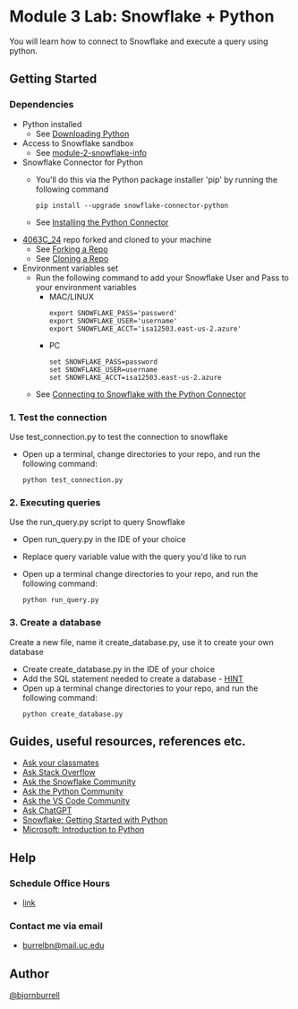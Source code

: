 # Module 3 Lab: Snowflake + Python
You will learn how to connect to Snowflake and execute a query using python.

## Getting Started

### Dependencies

* Python installed
    * See [Downloading Python](https://wiki.python.org/moin/BeginnersGuide/Download)
* Access to Snowflake sandbox
    * See [module-2-snowflake-info](https://uc.instructure.com/courses/1666166/pages/module-2-snowflake-info?module_item_id=71810477)
*  Snowflake Connector for Python
     * You'll do this via the Python package installer 'pip' by running the following command

        ```
        pip install --upgrade snowflake-connector-python
    * See [Installing the Python Connector](https://docs.snowflake.com/en/developer-guide/python-connector/python-connector-install)
* [4063C_24](https://github.com/IT4063/4063C_24) repo forked and cloned to your machine
    * See [Forking a Repo](https://docs.github.com/en/pull-requests/collaborating-with-pull-requests/working-with-forks/fork-a-repo)
    * See [Cloning a Repo](https://docs.github.com/en/repositories/creating-and-managing-repositories/cloning-a-repository)
* Environment variables set
    * Run the following command to add your Snowflake User and Pass to your environment variables
        * MAC/LINUX
            ```
            export SNOWFLAKE_PASS='password'
            export SNOWFLAKE_USER='username'
            export SNOWFLAKE_ACCT='isa12503.east-us-2.azure'
        * PC
            ```
            set SNOWFLAKE_PASS=password
            set SNOWFLAKE_USER=username 
            set SNOWFLAKE_ACCT=isa12503.east-us-2.azure
    * See [Connecting to Snowflake with the Python Connector](https://docs.snowflake.com/en/developer-guide/python-connector/python-connector-connect)


### 1. Test the connection
Use test_connection.py to test the connection to snowflake
* Open up a terminal, change directories to your repo, and run the following command:

    ```
    python test_connection.py
### 2. Executing queries
Use the run_query.py script to query Snowflake
* Open run_query.py in the IDE of your choice
* Replace query variable value with the query you'd like to run
* Open up a terminal change directories to your repo, and run the following command:

    ```
    python run_query.py

### 3. Create a database
Create a new file, name it create_database.py, use it to create your own database
* Create create_database.py in the IDE of your choice
* Add the SQL statement needed to create a database - [HINT](https://docs.snowflake.com/en/developer-guide/python-connector/python-connector-example#creating-a-database-schema-and-warehouse)
* Open up a terminal change directories to your repo, and run the following command: 
    ```
    python create_database.py
## Guides, useful resources, references etc.
* [Ask your classmates](https://uc.instructure.com/courses/1666166/discussion_topics/8564268)
* [Ask Stack Overflow](https://stackoverflow.com/)
* [Ask the Snowflake Community](https://community.snowflake.com/s/)
* [Ask the Python Community](https://www.python.org/community/)
* [Ask the VS Code Community](https://code.visualstudio.com/community)
* [Ask ChatGPT](https://chat.openai.com/)
* [Snowflake: Getting Started with Python ](https://quickstarts.snowflake.com/guide/getting_started_with_python/index.html?index=..%2F..index#5)
* [Microsoft: Introduction to Python ](https://vscodeedu.com/courses/intro-to-python)



## Help
### Schedule Office Hours 

* [link](https://uc.instructure.com/courses/1666166#:~:text=Request%20Office%20Hours,an%20external%20site.) 
### Contact me via email
* burrelbn@mail.uc.edu

## Author

[@bjornburrell](https://github.com/bjornburrell)
